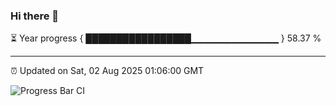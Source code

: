 ### Hi there 👋

⏳ Year progress { █████████████████▁▁▁▁▁▁▁▁▁▁▁▁▁ } 58.37 %

---

⏰ Updated on Sat, 02 Aug 2025 01:06:00 GMT

![Progress Bar CI](https://github.com/code-lakshay/GitHub-Actions-Demo/workflows/Progress%20Bar%20CI/badge.svg)
